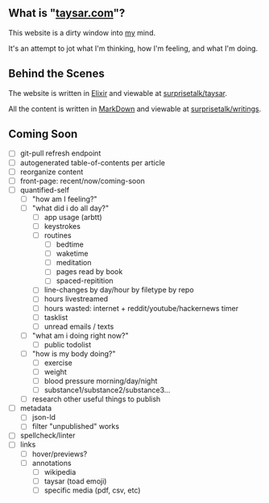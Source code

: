 
## What is "[taysar.com](/)"?

This website is a dirty window into [my](/essays/Who%20the%20H*ck%20is%20Taylor%20Sarrafian?) mind.

It's an attempt to jot what I'm thinking, how I'm feeling, and what I'm doing. 

<!-- TODO: moar! why am i doing this? why is it important? -->

<!-- TODO: talk about gwern inspiration -->


## Behind the Scenes

The website is written in [Elixir](https://en.wikipedia.org/wiki/Elixir_(programming_language)) and viewable at [surprisetalk/taysar](https://github.com/surprisetalk/taysar).

All the content is written in [MarkDown](https://en.wikipedia.org/wiki/Markdown) and viewable at [surprisetalk/writings](https://github.com/surprisetalk/taysar).

<!-- TODO: More explanation! -->


## Coming Soon

- [ ] git-pull refresh endpoint
- [ ] autogenerated table-of-contents per article
- [ ] reorganize content
- [ ] front-page: recent/now/coming-soon
- [ ] quantified-self
  - [ ] "how am I feeling?"
  - [ ] "what did i do all day?"
    - [ ] app usage (arbtt)
    - [ ] keystrokes
    - [ ] routines
      - [ ] bedtime
      - [ ] waketime
      - [ ] meditation
      - [ ] pages read by book
      - [ ] spaced-repitition
    - [ ] line-changes by day/hour by filetype by repo
    - [ ] hours livestreamed
    - [ ] hours wasted: internet + reddit/youtube/hackernews timer
    - [ ] tasklist
    - [ ] unread emails / texts
  - [ ] "what am i doing right now?"
    - [ ] public todolist
  - [ ] "how is my body doing?"
    - [ ] exercise
    - [ ] weight
    - [ ] blood pressure morning/day/night
    - [ ] substance1/substance2/substance3...
  - [ ] research other useful things to publish
- [ ] metadata
  - [ ] json-ld
  - [ ] filter "unpublished" works
- [ ] spellcheck/linter
- [ ] links
  - [ ] hover/previews?
  - [ ] annotations
    - [ ] wikipedia 
    - [ ] taysar (toad emoji)
    - [ ] specific media (pdf, csv, etc)

